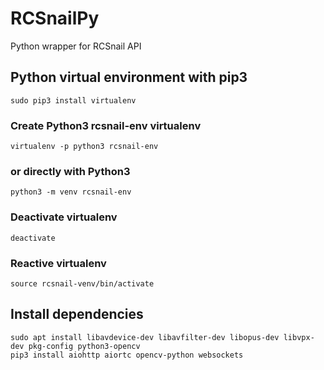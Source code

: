 # RCSnailPy
Python wrapper for RCSnail API

## Python virtual environment with pip3
    sudo pip3 install virtualenv 

### Create Python3 rcsnail-env virtualenv
    virtualenv -p python3 rcsnail-env

### or directly with Python3
    python3 -m venv rcsnail-env
    
### Deactivate virtualenv
    deactivate
    
### Reactive virtualenv
    source rcsnail-venv/bin/activate

## Install dependencies
    sudo apt install libavdevice-dev libavfilter-dev libopus-dev libvpx-dev pkg-config python3-opencv
    pip3 install aiohttp aiortc opencv-python websockets
